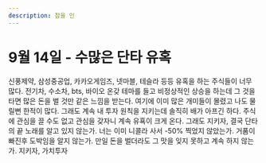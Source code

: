 ```yaml
---
description: 참을 인
---
```


# 9월 14일 - 수많은 단타 유혹

신풍제약, 삼성중공업, 카카오게임즈, 넷마블, 테슬라 등등 유혹을 하는 주식들이 너무 많다. 전기차, 수소차, bts, 바이오 온갖 테마를 들고 비정상적인 상승을 하는데 그 것을 타면 많은 돈을 벌 것만 같은 느낌을 받는다. 여기에 이미 많은 개미들이 몰렸고 나도 물릴뻔 한적이 많다. 그래도 계속 내 투자 원칙을 지키는데 솔직히 배가 아프긴 하다. 주식에 관심을 끌 수도 없고 관심을 갖자니 계속 유횩이 크게 온다. 그래도 지키자, 결국 단타의 끝 노래를 알고 있지 않는가. 너는 이미 니콜라 사서 -50% 찍었지 않았는가. 거품이 빠진후 도박임을 알지 않는가. 만일 돈을 벌더라도 그 맛을 잊지 못하고 계속 하지 않는가. 지키자, 가치투자 

